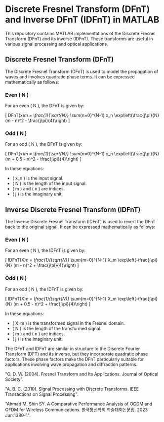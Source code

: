 # Discrete Fresnel Transform (DFnT) and Inverse DFnT (IDFnT) in MATLAB

This repository contains MATLAB implementations of the Discrete Fresnel Transform (DFnT) and its inverse (IDFnT). These transforms are useful in various signal processing and optical applications.

## Discrete Fresnel Transform (DFnT)

The Discrete Fresnel Transform (DFnT) is used to model the propagation of waves and involves quadratic phase terms. It can be expressed mathematically as follows:

### Even \( N \)

For an even \( N \), the DFnT is given by:

\[
DFnT(x)_m = \frac{1}{\sqrt{N}} \sum_{n=0}^{N-1} x_n \exp\left(\frac{j\pi}{N} (m - n)^2 - \frac{j\pi}{4}\right)
\]

### Odd \( N \)

For an odd \( N \), the DFnT is given by:

\[
DFnT(x)_m = \frac{1}{\sqrt{N}} \sum_{n=0}^{N-1} x_n \exp\left(\frac{j\pi}{N} (m + 0.5 - n)^2 - \frac{j\pi}{4}\right)
\]

In these equations:
- \( x_n \) is the input signal.
- \( N \) is the length of the input signal.
- \( m \) and \( n \) are indices.
- \( j \) is the imaginary unit.

## Inverse Discrete Fresnel Transform (IDFnT)

The Inverse Discrete Fresnel Transform (IDFnT) is used to revert the DFnT back to the original signal. It can be expressed mathematically as follows:

### Even \( N \)

For an even \( N \), the IDFnT is given by:

\[
IDFnT(X)_n = \frac{1}{\sqrt{N}} \sum_{m=0}^{N-1} X_m \exp\left(-\frac{j\pi}{N} (m - n)^2 + \frac{j\pi}{4}\right)
\]

### Odd \( N \)

For an odd \( N \), the IDFnT is given by:

\[
IDFnT(X)_n = \frac{1}{\sqrt{N}} \sum_{m=0}^{N-1} X_m \exp\left(-\frac{j\pi}{N} (m + 0.5 - n)^2 + \frac{j\pi}{4}\right)
\]

In these equations:
- \( X_m \) is the transformed signal in the Fresnel domain.
- \( N \) is the length of the transformed signal.
- \( m \) and \( n \) are indices.
- \( j \) is the imaginary unit.


The DFnT and IDFnT are similar in structure to the Discrete Fourier Transform (DFT) and its inverse, but they incorporate quadratic phase factors. These phase factors make the DFnT particularly suitable for applications involving wave propagation and diffraction patterns.

"O. D. W. (2004). Fresnel Transform and Its Applications. Journal of Optical Society".

"A. B. C. (2010). Signal Processing with Discrete Transforms. IEEE Transactions on Signal Processing".

"Ahmad M, Shin SY. A Comparative Performance Analysis of OCDM and OFDM for Wireless Communications. 한국통신학회 학술대회논문집. 2023 Jun:1380-1".
